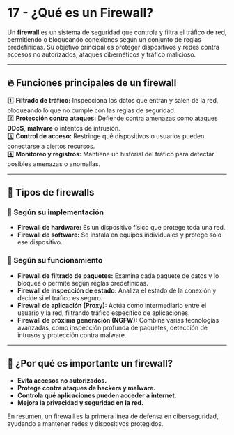 # 17 - ¿Qué es un Firewall?

Un **firewall** es un sistema de seguridad que controla y filtra el tráfico de red, permitiendo o bloqueando conexiones según un conjunto de reglas predefinidas. Su objetivo principal es proteger dispositivos y redes contra accesos no autorizados, ataques cibernéticos y tráfico malicioso.

---

## 🔥 Funciones principales de un firewall

1️⃣ **Filtrado de tráfico:** Inspecciona los datos que entran y salen de la red, bloqueando lo que no cumple con las reglas de seguridad.  
2️⃣ **Protección contra ataques:** Defiende contra amenazas como ataques **DDoS**, **malware** o intentos de intrusión.  
3️⃣ **Control de acceso:** Restringe qué dispositivos o usuarios pueden conectarse a ciertos recursos.  
4️⃣ **Monitoreo y registros:** Mantiene un historial del tráfico para detectar posibles amenazas o anomalías.  

---

## 🏢 Tipos de firewalls  

### 📌 Según su implementación
- **Firewall de hardware:** Es un dispositivo físico que protege toda una red.  
- **Firewall de software:** Se instala en equipos individuales y protege solo ese dispositivo.  

### 📌 Según su funcionamiento
- **Firewall de filtrado de paquetes:** Examina cada paquete de datos y lo bloquea o permite según reglas predefinidas.  
- **Firewall de inspección de estado:** Analiza el estado de la conexión y decide si el tráfico es seguro.  
- **Firewall de aplicación (Proxy):** Actúa como intermediario entre el usuario y la red, filtrando tráfico específico de aplicaciones.  
- **Firewall de próxima generación (NGFW):** Combina varias tecnologías avanzadas, como inspección profunda de paquetes, detección de intrusos y protección contra malware.  

---

## 🚨 ¿Por qué es importante un firewall?

- **Evita accesos no autorizados.**
- **Protege contra ataques de hackers y malware.**
- **Controla qué aplicaciones pueden acceder a internet.**
- **Mejora la privacidad y seguridad en la red.**

En resumen, un firewall es la primera línea de defensa en ciberseguridad, ayudando a mantener redes y dispositivos protegidos. 

